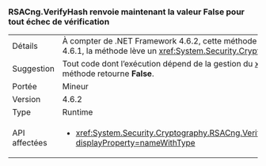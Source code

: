 ### <a name="rsacngverifyhash-now-returns-false-for-any-verification-failure"></a>RSACng.VerifyHash renvoie maintenant la valeur False pour tout échec de vérification

|   |   |
|---|---|
|Détails|À compter de .NET Framework 4.6.2, cette méthode retourne <strong>False</strong> si la signature proprement dite est incorrect. Elle retourne false pour tout échec de vérification. Dans le .NET Framework 4.6 et 4.6.1, la méthode lève un <xref:System.Security.Cryptography.CryptographicException?displayProperty=name> si la signature proprement dite est incorrect.|
|Suggestion|Tout code dont l’exécution dépend de la gestion du <xref:System.Security.Cryptography.CryptographicException?displayProperty=name> doit s’exécuter à la place si la validation échoue et la méthode retourne <strong>False</strong>.|
|Portée|Mineur|
|Version|4.6.2|
|Type|Runtime|
|API affectées|<ul><li><xref:System.Security.Cryptography.RSACng.VerifyHash(System.Byte[],System.Byte[],System.Security.Cryptography.HashAlgorithmName,System.Security.Cryptography.RSASignaturePadding)?displayProperty=nameWithType></li></ul>|

